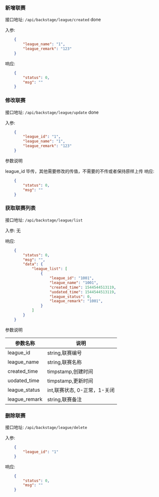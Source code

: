 ### 新增联赛

接口地址: ``/api/backstage/league/created`` done

入参: 
```json
    {
        "league_name": "1",
        "league_remark": "123"
    }
```

响应: 
```json
    {
        "status": 0,
        "msg": ""
    }
```

### 修改联赛

接口地址: ``/api/backstage/league/update`` done

入参: 
```json
    {
        "league_id": "1",
        "league_name": "1",
        "league_remark": "123"
    }
```
参数说明

league_id 毕传，其他需要修改的传值，不需要的不传或者保持原样上传
响应: 
```json
    {
        "status": 0,
        "msg": ""
    }
```

### 获取联赛列表

接口地址: ``/api/backstage/league/list``

入参: 
无


响应: 
```json
    {
        "status": 0,
        "msg": "",
        "data": {
            "league_list": [
                {
                    "league_id": "1001",
                    "league_name": "1001",
                    "created_time": 1544544513119,
                    "uodated_time": 1544544513119,
                    "league_status": 0,
                    "league_remark": "1001",
                }
            ]
        }
    }
```
参数说明

|参数名称|说明|
----|----|
|league_id|string,联赛编号|
|league_name|string,联赛名称|
|created_time|timpstamp,创建时间|
|uodated_time|timpstamp,更新时间|
|league_status|int,联赛状态, 0-正常，1-关闭|
|league_remark|string,联赛备注|


### 删除联赛

接口地址: ``/api/backstage/league/delete``

入参: 
```json
    {
        "league_id": "1"
    }
```

响应: 
```json
    {
        "status": 0,
        "msg": ""
    }
```